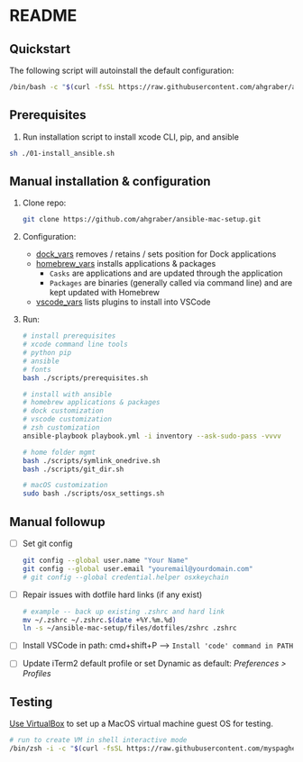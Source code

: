 # README

## Quickstart

The following script will autoinstall the default configuration:

```sh
/bin/bash -c "$(curl -fsSL https://raw.githubusercontent.com/ahgraber/ansible-mac-setup/HEAD/install.sh)"
```

## Prerequisites

1. Run installation script to install xcode CLI, pip, and ansible

```sh
sh ./01-install_ansible.sh
```

## Manual installation & configuration

1. Clone repo:

   ```sh
   git clone https://github.com/ahgraber/ansible-mac-setup.git
   ```

2. Configuration:
   * [dock_vars](./vars/dock_vars.yaml) removes / retains / sets position for Dock applications
   * [homebrew_vars](./vars/homebrew_vars.yaml) installs applications & packages
     * `Casks` are applications and are updated through the application
     * `Packages` are binaries (generally called via command line) and are kept updated with Homebrew
   * [vscode_vars](./vars/vscode_env.yaml) lists plugins to install into VSCode

3. Run:

   ```sh
   # install prerequisites
   # xcode command line tools
   # python pip
   # ansible
   # fonts
   bash ./scripts/prerequisites.sh

   # install with ansible
   # homebrew applications & packages
   # dock customization
   # vscode customization
   # zsh customization
   ansible-playbook playbook.yml -i inventory --ask-sudo-pass -vvvv

   # home folder mgmt
   bash ./scripts/symlink_onedrive.sh
   bash ./scripts/git_dir.sh

   # macOS customization
   sudo bash ./scripts/osx_settings.sh
   ```

## Manual followup

* [ ] Set git config

  ```sh
  git config --global user.name "Your Name"
  git config --global user.email "youremail@yourdomain.com"
  # git config --global credential.helper osxkeychain
  ```

* [ ] Repair issues with dotfile hard links (if any exist)

  ```sh
  # example -- back up existing .zshrc and hard link
  mv ~/.zshrc ~/.zshrc.$(date +%Y.%m.%d)
  ln -s ~/ansible-mac-setup/files/dotfiles/zshrc .zshrc
  ```

* [ ] Install VSCode in path: cmd+shift+P --> `Install 'code' command in PATH`

* [ ] Update iTerm2 default profile or set Dynamic as default: _Preferences > Profiles_

## Testing

[Use VirtualBox](https://github.com/myspaghetti/macos-virtualbox) to set up a MacOS virtual machine guest OS for testing.

```sh
# run to create VM in shell interactive mode
/bin/zsh -i -c "$(curl -fsSL https://raw.githubusercontent.com/myspaghetti/macos-virtualbox/master/macos-guest-virtualbox.sh)"
```
